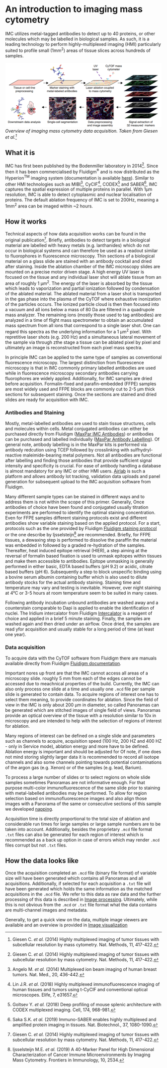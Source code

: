 # An introduction to imaging mass cytometry

IMC utilizes metal-tagged antibodies to detect up to 40 proteins, or other molecules which may be labelled in biological samples.
As such, it is a leading technology to perform highly-multiplexed imaging (HMI) particularly suited to profile small (1mm<sup>2</sup>) areas of tissue slices across hundreds of samples.

![IMC_workflow](img/IMC_workflow.png)
*Overview of imaging mass cytometry data acquisition. Taken from Giesen et al.[^fn1]*

## What it is

IMC has first been published by the Bodenmiller laboratory in 2014[^fn1].
Since then it has been commercialised by Fluidigm<sup>&reg;</sup> and is now distributed as the Hyperion<sup>TM</sup> imaging system (documentation is available [here](https://www.fluidigm.com/binaries/content/documents/fluidigm/resources/hyperion-imaging-system-ug-400311-a2/hyperion-imaging-system-ug-400311-a2/fluidigm%3Afile)).
Similar to other HMI technologies such as MIBI[^fn2], CyCIF[^fn3], CODEX[^fn4] and SABER[^fn5], IMC captures the spatial expression of multiple proteins in parallel.
With 1&mu;m resolution, IMC is able to detect cytoplasmic and nuclear localisation of proteins. 
The default ablation frequency of IMC is set to 200Hz, meaning a 1mm<sup>2</sup> area can be imaged within ~2 hours.

## How it works

Technical aspects of how data acquisition works can be found in the original publication[^fn1]. Briefly, antibodies to detect targets in a biological material are labelled with heavy metals (e.g. lanthanides) which do not occur in biological systems and can therefore be used as a readout similar to fluorophores in fluorescence microscopy. Thin sections of a biological material on a glass slide are stained with an antibody cocktail and dried after staining. Inside the ablation chamber of the IMC microscopy slides are mounted on a precise motor driven stage. A high energy UV laser is focused on the tissue and any individual laser shot will ablate tissue from an area of roughly 1 &mu;m<sup>2</sup>. The energy of the laser is absorbed by the tissue which leads to vaporization and partial ionization followed by condensation of the ablated material. The ablated material from a laser shot is transported in the gas phase into the plasma of the CyTOF where exhaustive inonization of the particles occurs. The ionized particle cloud is then then focused into a vacuum and all ions below a mass of 80 Da are filtered in a quadrupole mass analyzer. The remaining ions (mostly those used to tag antibodies) are analyzed in a time of flight mass spectrometer to obtain an accumulated mass spectrum from all ions that correspond to a single laser shot. One can regard this spectra as the underlying information for a 1 &mu;m<sup>2</sup> pixel. With repretitive laser shots (e.g. 200 Hz) and a simultaneous lateral movement of the sample via through zthe stage a tissue can be ablated pixel by pixel and ultimately an image is reconstructed from each pixel mass spectra. 

In principle IMC can be applied to the same type of samples as conventional fluorescence microscopy. The largest distinction from fluorescence microscopy is that in IMC commonly primary labelled antibodies are used while in fluorescence microscopy secondary antibodies carrying fluorophores are widely applied. Additionally, for IMC samples are dried before acquisition. Formalin-fixed and parafin-embedded (FFPE) samples are most widely used and FFPE blocks are commonly cut to 2-5 &mu;m thick sections for subsequent staining. Once the sections are stained and dried slides are ready for acquisition with IMC.


### Antibodies and Staining

Mostly, metal-labelled antibodies are used to stain tissue structures, cells and molecules within cells. Metal conjugated antibodies can either be purchased directly from Fluidigm ([MaxPar IMC Antibodies]( https://store.fluidigm.com/Cytometry/ConsumablesandReagentsCytometry/MaxparAntibodies?cclcl=en_US)) or antibodies can be purchased and labelled individually ([MaxPar Antibody Labelling](https://store.fluidigm.com/Cytometry/ConsumablesandReagentsCytometry/MaxparAntibodyLabelingKits?cclcl=en_US)). Of general note, antibody labelling is in the MaxPar kits is performed via antibody redcution using TCEP followed by crosslinking with sulfhydryl-reactive maleimide-bearing metal polymers. Not all antibodies are functional after labelling and finding those antibodies that provide sufficient signal intensity and specificity is crucial. For ease of antibody handling a database is almost mandatory for any IMC or other HMI users. [Airlab]() is such a platform and allows antibody lot tracking, validation data uploads and panel generation for subsequent upload to the IMC acquisition software from Fluidigm.

Many different sample types can be stained in different ways and to address them is not within the scope of this primer. Generally, Once antibodies of choice have been found and conjugated usually titration experiments are performed to identify the optimal staining concentration. Even for FFPE samples different staining protocols exist and different antibodies show variable staining based on the applied protocol. For a start, protocols such as the one provided by Fluidigm [Fluidigm staining protocol]() or the one describe by Ijsselsteijn[^fn6] are recommended. Briefly, for FFPE tissues, a dewaxing step is performed to dissolve the paraffin the material was embedded in followed by a graded re-hydration of the samples. Thereafter, heat induced epitope retrieval (HIER), a step aiming at the reversal of formalin based fixation is used to unmask epitopes within tissues and make them accessible to antibodies. Epitope unmasking is generally performed in either basic, EDTA based buffers (pH 9.2) or acidic, citrate based buffers  (pH 6). Subsequently a step to block unspecific binding using a bovine serum albumin containing buffer which is also used to dilute antibody stocks for the actual antibody staining. Staining time and temperature may vary and testing is inevitable. However, over night staining at 4&deg;C or 3-5 hours at room temperature seem to be suited in many cases.

Following antibody incubation unbound antibodies are washed away and a counterstain comparable to Dapi is applied to enable the identification of nuclei. The Iridium intercalator from Fluidigm [Intercalator](https://store.fluidigm.com/Cytometry/ConsumablesandReagentsCytometry/MassCytometryReagents/Cell-ID%E2%84%A2%20Intercalator-Ir%E2%80%94125%20%C2%B5M) is a reagent of choice and applied in a brief 5 minute staining. Finally, the samples are washed again and then dried under an airflow. Once dried, the samples are read yfor acquisition and usually stable for a long period of time (at least one year).

### Data acquisition

To acquire data with the CyTOF software from Fluidigm there are manuals available directly from Fluidigm [Fluidigm documentation](https://go.fluidigm.com/hyperion-support-documents).

Important nores up front are that the IMC cannot access all areas of a microscopy slide. roughly 5 mm from each of the edges cannot be accessed due to meachnical properties of the build. Currently, the IMC can also only process one slide at a time and usually one `.mcd` file per sample slide is generated to contain data. To acquire regions of interest one has to select them meaning, to provide coordinates for ablation. Since the field of view in the IMC is only about 200 &mu;m in diameter, so called Panoramas can be generated which are stitched images of single field of views. Panoramas provide an optical overview of the tissue with a resolution similar to 10x in microscopy and are intended to help with the selection of regions of interest for ablation.

Many regions of interest can be defined on a single slide and parameters such as channels to acquire, acquisition speed (100 Hz, 200 HZ and 400 HZ - only in Service mode), ablation energy and more have to be defined. Ablation energy is important and should be adjusted for  Of note, if one does not mind storing slightly larger data it is recommended to record all isotope channels and also some channels pointing towards potential contaminations of the argon gas (e.g. Xenon) or of the samples (e.g. lead, Barium). 

To process a large number of slides or to select regions on whole slide samples sometimes Panoramas are not informative enough. For that purpose multi-color immunofluorescence of the same slide prior to staining with metal-labelled antibodies may be performed. To allow for region selection based on immunofluorescence images and also align those images with a Panorama of the same or consecutive sections of this sample we developed [napping](https://github.com/BodenmillerGroup/napping).

Acquisition time is directly proportional to the total size of ablation and considerable run times for large samples or large sample numbers are to be taken into account. Additionally, besides the proprietary `.mcd` file format `.txt` files can also be generated for each region of interest which is recommended as a back up option in case of errors which may render `.mcd` files corrupt but not `.txt` files.

## How the data looks like

Once the acquisition completed an `.mcd` file (binary file format) of variable size will have been generated which contains all Panoramas and all acquisitions. Additionally, if selected for each acquisition a `.txt` file will have been generated which holds the same information as the matched acquisitions in the `.mcd` file. We refer to this data as raw data and the further processing of this data is described in [Image processing](process.md). Ultimately, while this is not obvious from the `.mcd` or `.txt` file format what the data contains are multi-channel images and metadata.

Generally, to get a quick view on the data, multiple image viewers are available and an overview is provided in [Image visualization](viewers.md)

[^fn1]: Giesen C. _et al._ (2014) Highly multiplexed imaging of tumor tissues with subcellular resolution by mass cytometry. Nat. Methods, 11, 417-422.  
[^fn2]: Angelo M. _et al._ (2014) Multiplexed ion beam imaging of human breast tumors. Nat. Med., 20, 436-442.  
[^fn3]: Lin J.R. _et al._ (2018) Highly multiplexed immunofluorescence imaging of human tissues and tumors using t-CyCIF and conventional optical microscopes. Elife, 7, e31657.  
[^fn4]: Goltsev Y. _et al._ (2018) Deep profiling of mouse splenic architecture with CODEX multiplexed imaging. Cell, 174, 968-981.  
[^fn5]: Saka S.K. _et al._ (2019) Immuno-SABER enables highly multiplexed and amplified protein imaging in tissues. Nat. Biotechnol., 37, 1080-1090.  
[^fn6]: Ijsselsteijn M.E. _et al._ (2019) A 40-Marker Panel for High Dimensional Characterization of Cancer Immune Microenvironments by Imaging Mass Cytometry. Frontiers in Immunology, 10, 2534.
[^fn7]: Schapiro D _et al._ (2017) HistoCAT: Analysis of cell phenotypes and interactions in multiplex image cytometry data. Nat. Methods, 14, 873-876
[^fn8]: napari contributors (2019). napari: a multi-dimensional image viewer for python. doi:10.5281/zenodo.3555620